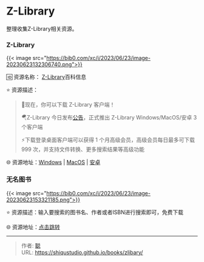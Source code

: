 # Z-Library


整理收集Z-Library相关资源。

<!--more-->

### Z-Library

{{< image src="https://bib0.com/xc/i/2023/06/23/image-20230623132306740.png">}}

🆔  资源名称： [Z-Library](https://zh.wikipedia.org/wiki/Z-Library)百科信息

⭐️  资源描述：

>🎉现在，你可以下载 Z-Library 客户端！
>
>🪂Z-Library 今日发布[公告](https://t.me/zlibrary_official/27)，正式推出 Z-Library Windows/MacOS/安卓 3 个客户端
>
>⚡下载登录桌面客户端可以获得 1 个月高级会员，高级会员每日最多可下载 999 次，并支持文件转换、更多搜索结果等高级功能

🌐 资源地址：[Windows](https://1lib.sk/soft/zlibrary-setup-latest.exe) | [MacOS](https://1lib.sk/soft/zlibrary-setup-latest.dmg) | [安卓](https://1lib.sk/soft/zlibrary-app-latest.apk)

### 无名图书

{{< image src="https://bib0.com/xc/i/2023/06/23/image-20230623153321185.png">}}

⭐️  资源描述：输入要搜索的图书名、作者或者ISBN进行搜索即可，免费下载

🌐 资源地址：[点击跳转](https://www.book123.info/)


---

> 作者: [聪](https://shiqustudio.github.io/)  
> URL: https://shiqustudio.github.io/books/zlibary/  

